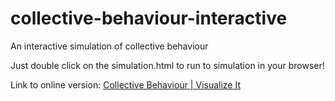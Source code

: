# collective-behaviour-interactive

 An interactive simulation of collective behaviour
 
 Just double click on the simulation.html to run to simulation in your browser!
 
 Link to online version: [Collective Behaviour | Visualize It](https://visualize-it.github.io/collective_behaviour/simulation.html)
